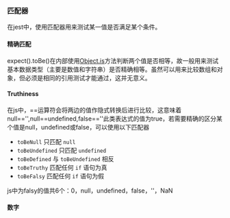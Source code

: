 ### 匹配器

在jest中，使用匹配器用来测试某一值是否满足某个条件。

#### 精确匹配

expect().toBe()在内部使用[Object.is](https://developer.mozilla.org/zh-CN/docs/Web/JavaScript/Reference/Global_Objects/Object/is)方法判断两个值是否相等，故一般用来测试基本数据类型（主要是数值和字符串）是否精确相等。虽然可以用来比较数组和对象，但必须是相同的引用测试才能通过，这并无意义。

#### Truthiness

在js中，==运算符会将两边的值作隐式转换后进行比较，这意味着null=='',null==undefined,false==''此类表达式的值为true，若需要精确的区分某个值是null，undefined或false，可以使用以下匹配器

- `toBeNull` 只匹配 `null`
- `toBeUndefined` 只匹配 `undefined`
- `toBeDefined` 与 `toBeUndefined` 相反
- `toBeTruthy` 匹配任何 `if` 语句为真
- `toBeFalsy` 匹配任何 `if` 语句为假

js中为falsy的值共6个：0，null，undefined，false，''，NaN

#### 数字

